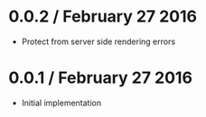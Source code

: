 0.0.2 / February 27 2016
=======================

  * Protect from server side rendering errors

0.0.1 / February 27 2016
========================

  * Initial implementation
